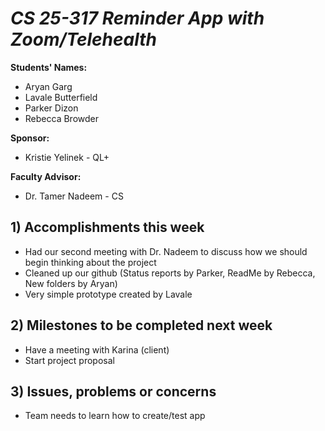 # *CS 25-317 Reminder App with Zoom/Telehealth*

**Students' Names:**
- Aryan Garg
- Lavale Butterfield
- Parker Dizon
- Rebecca Browder

**Sponsor:**
- Kristie Yelinek - QL+

**Faculty Advisor:**
- Dr. Tamer Nadeem - CS

## 1) Accomplishments this week ##
   - Had our second meeting with Dr. Nadeem to discuss how we should begin thinking about the project
   - Cleaned up our github (Status reports by Parker, ReadMe by Rebecca, New folders by Aryan)
   - Very simple prototype created by Lavale

## 2) Milestones to be completed next week ##
   - Have a meeting with Karina (client)
   - Start project proposal

## 3) Issues, problems or concerns ##
   - Team needs to learn how to create/test app

   



